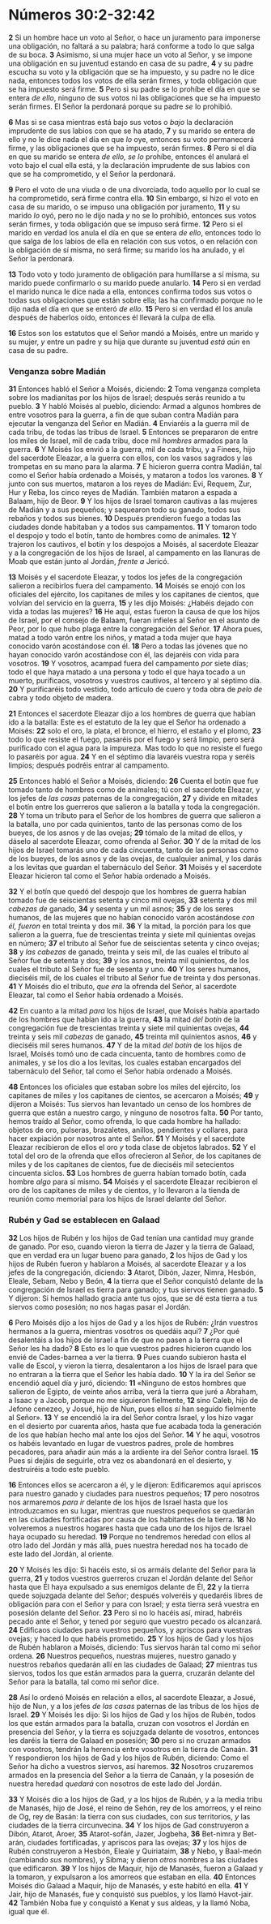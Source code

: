 # Números 30:2-32:42



**2** Si un hombre hace un voto al Señor, o hace un juramento para imponerse una obligación, no faltará a su palabra; hará conforme a todo lo que salga de su boca. **3** Asimismo, si una mujer hace un voto al Señor, y se impone una obligación en su juventud estando en casa de su padre, **4** y su padre escucha su voto y la obligación que se ha impuesto, y su padre no le dice nada, entonces todos los votos de ella serán firmes, y toda obligación que se ha impuesto será firme. **5** Pero si su padre se lo prohíbe el día en que se entera *de ello*, ninguno de sus votos ni las obligaciones que se ha impuesto serán firmes. El Señor la perdonará porque su padre *se* lo prohibió.

**6** Mas si se casa mientras está bajo sus votos o *bajo* la declaración imprudente de sus labios con que se ha atado, **7** y su marido se entera de ello y no le dice nada el día en que *lo* oye, entonces su voto permanecerá firme, y las obligaciones que se ha impuesto, serán firmes. **8** Pero si el día en que su marido se entera *de ello, se lo* prohíbe, entonces él anulará el voto bajo el cual ella está, y la declaración imprudente de sus labios con que se ha comprometido, y el Señor la perdonará.

**9** Pero el voto de una viuda o de una divorciada, todo aquello por lo cual se ha comprometido, será firme contra ella. **10** Sin embargo, si hizo el voto en casa de su marido, o se impuso una obligación por juramento, **11** y su marido *lo* oyó, pero no le dijo nada *y* no se lo prohibió, entonces sus votos serán firmes, y toda obligación que se impuso será firme. **12** Pero si el marido en verdad los anula el día en que se entera *de ello*, entonces todo lo que salga de los labios de ella en relación con sus votos, o en relación con la obligación de sí misma, no será firme; su marido los ha anulado, y el Señor la perdonará.

**13** Todo voto y todo juramento de obligación para humillarse a sí misma, su marido puede confirmarlo o su marido puede anularlo. **14** Pero si en verdad el marido nunca le dice nada a ella, entonces confirma todos sus votos o todas sus obligaciones que están sobre ella; las ha confirmado porque no le dijo nada el día en que se enteró *de ello*. **15** Pero si en verdad él los anula después de haberlos oído, entonces él llevará la culpa de ella.

**16** Estos son los estatutos que el Señor mandó a Moisés, entre un marido y su mujer, *y* entre un padre y su hija que durante su juventud *está aún* en casa de su padre.

### **Venganza sobre Madián**

**31** Entonces habló el Señor a Moisés, diciendo: **2** Toma venganza completa sobre los madianitas por los hijos de Israel; después serás reunido a tu pueblo. **3** Y habló Moisés al pueblo, diciendo: Armad a algunos hombres de entre vosotros para la guerra, a fin de que suban contra Madián para ejecutar la venganza del Señor en Madián. **4** Enviaréis a la guerra mil de cada tribu, de todas las tribus de Israel. **5** Entonces se prepararon de entre los miles de Israel, mil de cada tribu, doce mil *hombres* armados para la guerra. **6** Y Moisés los envió a la guerra, mil de cada tribu, y a Finees, hijo del sacerdote Eleazar, a la guerra con ellos, con los vasos sagrados y las trompetas en su mano para la alarma. **7** E hicieron guerra contra Madián, tal como el Señor había ordenado a Moisés, y mataron a todos los varones. **8** Y junto con sus muertos, mataron a los reyes de Madián: Evi, Requem, Zur, Hur y Reba, los cinco reyes de Madián. También mataron a espada a Balaam, hijo de Beor. **9** Y los hijos de Israel tomaron cautivas a las mujeres de Madián y a sus pequeños; y saquearon todo su ganado, todos sus rebaños y todos sus bienes. **10** Después prendieron fuego a todas las ciudades donde habitaban y a todos sus campamentos. **11** Y tomaron todo el despojo y todo el botín, tanto de hombres como de animales. **12** Y trajeron los cautivos, el botín y los despojos a Moisés, al sacerdote Eleazar y a la congregación de los hijos de Israel, al campamento en las llanuras de Moab que están junto al Jordán, *frente a* Jericó.

**13** Moisés y el sacerdote Eleazar, y todos los jefes de la congregación salieron a recibirlos fuera del campamento. **14** Moisés se enojó con los oficiales del ejército, los capitanes de miles y los capitanes de cientos, que volvían del servicio en la guerra, **15** y les dijo Moisés: ¿Habéis dejado con vida a todas las mujeres? **16** He aquí, estas fueron la causa de que los hijos de Israel, por el consejo de Balaam, fueran infieles al Señor en el asunto de Peor, por lo que hubo plaga entre la congregación del Señor. **17** Ahora pues, matad a todo varón entre los niños, y matad a toda mujer que haya conocido varón acostándose con él. **18** Pero a todas las jóvenes que no hayan conocido varón acostándose con él, las dejaréis con vida para vosotros. **19** Y vosotros, acampad fuera del campamento *por* siete días; todo el que haya matado a una persona y todo el que haya tocado a un muerto, purificaos, vosotros y vuestros cautivos, al tercero y al séptimo día. **20** Y purificaréis todo vestido, todo artículo de cuero y toda obra de *pelo de* cabra y todo objeto de madera.

**21** Entonces el sacerdote Eleazar dijo a los hombres de guerra que habían ido a la batalla: Este es el estatuto de la ley que el Señor ha ordenado a Moisés: **22** solo el oro, la plata, el bronce, el hierro, el estaño y el plomo, **23** todo lo que resiste el fuego, pasaréis por el fuego y será limpio, pero será purificado con el agua para la impureza. Mas todo lo que no resiste el fuego lo pasaréis por agua. **24** Y en el séptimo día lavaréis vuestra ropa y seréis limpios; después podréis entrar al campamento.

**25** Entonces habló el Señor a Moisés, diciendo: **26** Cuenta el botín que fue tomado tanto de hombres como de animales; tú con el sacerdote Eleazar, y los jefes de *las casas* paternas de la congregación, **27** y divide en mitades el botín entre los guerreros que salieron a la batalla y toda la congregación. **28** Y toma un tributo para el Señor de los hombres de guerra que salieron a la batalla, uno por cada quinientos, tanto de las personas como de los bueyes, de los asnos y de las ovejas; **29** tómalo de la mitad de ellos, y dáselo al sacerdote Eleazar, como ofrenda al Señor. **30** Y de la mitad de los hijos de Israel tomarás uno de cada cincuenta, tanto de las personas como de los bueyes, de los asnos y de las ovejas, de cualquier animal, y los darás a los levitas que guardan el tabernáculo del Señor. **31** Moisés y el sacerdote Eleazar hicieron tal como el Señor había ordenado a Moisés.

**32** Y el botín que quedó del despojo que los hombres de guerra habían tomado fue de seiscientas setenta y cinco mil ovejas, **33** setenta y dos mil *cabezas de* ganado, **34** y sesenta y un mil asnos; **35** y de los seres humanos, de las mujeres que no habían conocido varón acostándose *con él, fueron* en total treinta y dos mil. **36** Y la mitad, la porción para los que salieron a la guerra, fue de trescientas treinta y siete mil quinientas ovejas en número; **37** el tributo al Señor fue de seiscientas setenta y cinco ovejas; **38** y *las cabezas* de ganado, treinta y seis mil, de las cuales el tributo al Señor fue de setenta y dos; **39** y los asnos, treinta mil quinientos, de los cuales el tributo al Señor fue de sesenta y uno. **40** Y los seres humanos, dieciséis mil, de los cuales el tributo al Señor fue de treinta y dos personas. **41** Y Moisés dio el tributo, *que era* la ofrenda del Señor, al sacerdote Eleazar, tal como el Señor había ordenado a Moisés.

**42** En cuanto a la mitad *para* los hijos de Israel, que Moisés había apartado de los hombres que habían ido a la guerra, **43** la mitad *del botín* de la congregación fue de trescientas treinta y siete mil quinientas ovejas, **44** treinta y seis mil *cabezas* de ganado, **45** treinta mil quinientos asnos, **46** y dieciséis mil seres humanos. **47** Y de la mitad *del botín* de los hijos de Israel, Moisés tomó uno de cada cincuenta, tanto de hombres como de animales, y se los dio a los levitas, los cuales estaban encargados del tabernáculo del Señor, tal como el Señor había ordenado a Moisés.

**48** Entonces los oficiales que estaban sobre los miles del ejército, los capitanes de miles y los capitanes de cientos, se acercaron a Moisés; **49** y dijeron a Moisés: Tus siervos han levantado un censo de los hombres de guerra que están a nuestro cargo, y ninguno de nosotros falta. **50** Por tanto, hemos traído al Señor, como ofrenda, lo que cada hombre ha hallado: objetos de oro, pulseras, brazaletes, anillos, pendientes y collares, para hacer expiación por nosotros ante el Señor. **51** Y Moisés y el sacerdote Eleazar recibieron de ellos el oro *y* toda clase de objetos labrados. **52** Y el total del oro de la ofrenda que ellos ofrecieron al Señor, de los capitanes de miles y de los capitanes de cientos, fue de dieciséis mil setecientos cincuenta siclos. **53** Los hombres de guerra habían tomado botín, cada hombre *algo* para sí mismo. **54** Moisés y el sacerdote Eleazar recibieron el oro de los capitanes de miles y de cientos, y lo llevaron a la tienda de reunión como memorial para los hijos de Israel delante del Señor.

### **Rubén y Gad se establecen en Galaad**

**32** Los hijos de Rubén y los hijos de Gad tenían una cantidad muy grande de ganado. Por eso, cuando vieron la tierra de Jazer y la tierra de Galaad, que en verdad era un lugar bueno para ganado, **2** los hijos de Gad y los hijos de Rubén fueron y hablaron a Moisés, al sacerdote Eleazar y a los jefes de la congregación, diciendo: **3** Atarot, Dibón, Jazer, Nimra, Hesbón, Eleale, Sebam, Nebo y Beón, **4** la tierra que el Señor conquistó delante de la congregación de Israel es tierra para ganado; y tus siervos tienen ganado. **5** Y dijeron: Si hemos hallado gracia ante tus ojos, que se dé esta tierra a tus siervos como posesión; no nos hagas pasar el Jordán.

**6** Pero Moisés dijo a los hijos de Gad y a los hijos de Rubén: ¿Irán vuestros hermanos a la guerra, mientras vosotros os quedáis aquí? **7** ¿Por qué desalentáis a los hijos de Israel a fin de que no pasen a la tierra que el Señor les ha dado? **8** Esto es lo que vuestros padres hicieron cuando los envié de Cades-barnea a ver la tierra. **9** Pues cuando subieron hasta el valle de Escol, y vieron la tierra, desalentaron a los hijos de Israel para que no entraran a la tierra que el Señor les había dado. **10** Y la ira del Señor se encendió aquel día y juró, diciendo: **11** «Ninguno de estos hombres que salieron de Egipto, de veinte años arriba, verá la tierra que juré a Abraham, a Isaac y a Jacob, porque no me siguieron fielmente, **12** sino Caleb, hijo de Jefone cenezeo, y Josué, hijo de Nun, pues ellos *sí* han seguido fielmente al Señor». **13** Y se encendió la ira del Señor contra Israel, y los hizo vagar en el desierto por cuarenta años, hasta que fue acabada toda la generación de los que habían hecho mal ante los ojos del Señor. **14** Y he aquí, vosotros os habéis levantado en lugar de vuestros padres, prole de hombres pecadores, para añadir aún más a la ardiente ira del Señor contra Israel. **15** Pues si dejáis de seguirle, otra vez os abandonará en el desierto, y destruiréis a todo este pueblo.

**16** Entonces ellos se acercaron a él, y le dijeron: Edificaremos aquí apriscos para nuestro ganado y ciudades para nuestros pequeños; **17** pero nosotros nos armaremos *para ir* delante de los hijos de Israel hasta que los introduzcamos en su lugar, mientras que nuestros pequeños se quedarán en las ciudades fortificadas por causa de los habitantes de la tierra. **18** No volveremos a nuestros hogares hasta que cada uno de los hijos de Israel haya ocupado su heredad. **19** Porque no tendremos heredad con ellos al otro lado del Jordán y más allá, pues nuestra heredad nos ha tocado de este lado del Jordán, al oriente.

**20** Y Moisés les dijo: Si hacéis esto, si os armáis delante del Señor para la guerra, **21** y todos vuestros guerreros cruzan el Jordán delante del Señor hasta que Él haya expulsado a sus enemigos delante de Él, **22** y la tierra quede sojuzgada delante del Señor; después volveréis y quedaréis libres de obligación para con el Señor y para con Israel; y esta tierra será vuestra en posesión delante del Señor. **23** Pero si no lo hacéis así, mirad, habréis pecado ante el Señor, y tened por seguro que vuestro pecado os alcanzará. **24** Edificaos ciudades para vuestros pequeños, y apriscos para vuestras ovejas; y haced lo que habéis prometido. **25** Y los hijos de Gad y los hijos de Rubén hablaron a Moisés, diciendo: Tus siervos harán tal como mi señor ordena. **26** Nuestros pequeños, nuestras mujeres, nuestro ganado y nuestros rebaños quedarán allí en las ciudades de Galaad; **27** mientras tus siervos, todos los que están armados para la guerra, cruzarán delante del Señor para la batalla, tal como mi señor dice.

**28** Así lo ordenó Moisés en relación a ellos, al sacerdote Eleazar, a Josué, hijo de Nun, y a los jefes *de las casas* paternas de las tribus de los hijos de Israel. **29** Y Moisés les dijo: Si los hijos de Gad y los hijos de Rubén, todos los que están armados para la batalla, cruzan con vosotros el Jordán en presencia del Señor, y la tierra es sojuzgada delante de vosotros, entonces les daréis la tierra de Galaad en posesión; **30** pero si no cruzan armados con vosotros, tendrán la herencia entre vosotros en la tierra de Canaán. **31** Y respondieron los hijos de Gad y los hijos de Rubén, diciendo: Como el Señor ha dicho a vuestros siervos, así haremos. **32** Nosotros cruzaremos armados en la presencia del Señor a la tierra de Canaán, y la posesión de nuestra heredad *quedará* con nosotros de este lado del Jordán.

**33** Y Moisés dio a los hijos de Gad, y a los hijos de Rubén, y a la media tribu de Manasés, hijo de José, el reino de Sehón, rey de los amorreos, y el reino de Og, rey de Basán: la tierra con sus ciudades, con *sus* territorios, *y* las ciudades de la tierra circunvecina. **34** Y los hijos de Gad construyeron a Dibón, Atarot, Aroer, **35** Atarot-sofán, Jazer, Jogbeha, **36** Bet-nimra y Bet-arán, ciudades fortificadas, y apriscos para las ovejas; **37** y los hijos de Rubén construyeron a Hesbón, Eleale y Quiriataim, **38** y Nebo, y Baal-meón (cambiando *sus* nombres), y Sibma; y dieron *otros* nombres a las ciudades que edificaron. **39** Y los hijos de Maquir, hijo de Manasés, fueron a Galaad y la tomaron, y expulsaron a los amorreos que estaban en ella. **40** Entonces Moisés dio Galaad a Maquir, hijo de Manasés, y este habitó en ella. **41** Y Jair, hijo de Manasés, fue y conquistó sus pueblos, y los llamó Havot-jair. **42** También Noba fue y conquistó a Kenat y sus aldeas, y la llamó Noba, igual que él.
